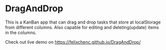 # DragAndDrop

This is a KanBan app that can drag and drop tasks that store at localStorage from different columns.
Also capable for editing and deleting(update) items in the columns.

Check out live demo on https://felixchenc.github.io/DragAndDrop/
